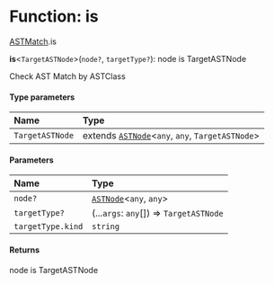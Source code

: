 # Function: is

[ASTMatch](/auto-docs/variable-core/modules/ASTMatch.md).is

**is**<`TargetASTNode`>(`node?`, `targetType?`): node is TargetASTNode

Check AST Match by ASTClass

#### Type parameters

| Name | Type |
| :------ | :------ |
| `TargetASTNode` | extends [`ASTNode`](/auto-docs/variable-core/classes/ASTNode.md)<`any`, `any`, `TargetASTNode`> |

#### Parameters

| Name | Type |
| :------ | :------ |
| `node?` | [`ASTNode`](/auto-docs/variable-core/classes/ASTNode.md)<`any`, `any`> |
| `targetType?` | (...`args`: `any`\[]) => `TargetASTNode` |
| `targetType.kind` | `string` |

#### Returns

node is TargetASTNode

